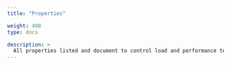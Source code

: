 ```yaml
---
title: "Properties"

weight: 480
type: docs

description: >
  All properties listed and document to control load and performance tests.
---
```




